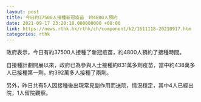 ```yaml
---
layout: post
title: 今日約37500人接種新冠疫苗　約4800人預約
date: 2021-09-17 23:20:18.000000000 +08:00
link: https://news.rthk.hk/rthk/ch/component/k2/1611118-20210917.htm
categories: rthk
---
```


政府表示，今日有約37500人接種了新冠疫苗，約4800人預約了接種時間。

自接種計劃開展以來，政府已為參與人士接種約831萬多劑疫苗，當中約438萬多人已接種第一劑，約392萬多人接種了兩劑。

另外，昨日共有5人因接種後出現常見副作用而送院，情況穩定，其中4人已經出院，1人留院觀察。
